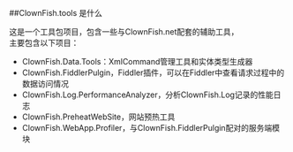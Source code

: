 ﻿
##ClownFish.tools 是什么

这是一个工具包项目，包含一些与ClownFish.net配套的辅助工具，  
主要包含以下项目：
 - ClownFish.Data.Tools：XmlCommand管理工具和实体类型生成器
 - ClownFish.FiddlerPulgin，Fiddler插件，可以在Fiddler中查看请求过程中的数据访问情况
 - ClownFish.Log.PerformanceAnalyzer，分析ClownFish.Log记录的性能日志
 - ClownFish.PreheatWebSite，网站预热工具
 - ClownFish.WebApp.Profiler，与ClownFish.FiddlerPulgin配对的服务端模块  
